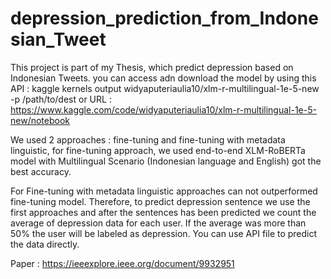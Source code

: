# depression_prediction_from_Indonesian_Tweet
This project is part of my Thesis, which predict depression based on Indonesian Tweets. you can access adn download the model by using this API :
kaggle kernels output widyaputeriaulia10/xlm-r-multilingual-1e-5-new -p /path/to/dest or URL : https://www.kaggle.com/code/widyaputeriaulia10/xlm-r-multilingual-1e-5-new/notebook

We used 2 approaches : fine-tuning and fine-tuning with metadata linguistic, for fine-tuning approach, we used end-to-end XLM-RoBERTa model with Multilingual Scenario (Indonesian language and English) got the best accuracy. 

For Fine-tuning with metadata linguistic approaches can not outperformed fine-tuning model. Therefore, to predict depression sentence we use the first approaches and after the sentences has been predicted we count the average of depression data for each user. If the average was more than 50% the user will be labeled as depression. You can use API file to predict the data directly.

Paper :
https://ieeexplore.ieee.org/document/9932951 
